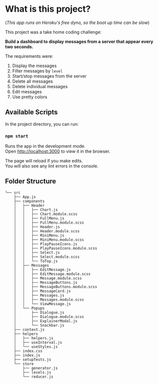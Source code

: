 # What is this project?

(*This app runs on Heroku's free dyno, so the boot up time can be slow*)

This project was a take home coding challenge: 

**Build a dashboard to display messages from a server that appear every two seconds.** 

The requirements were: 
1. Display the messages
2. Filter messages by `level`
3. Start/stop messages from the server
4. Delete all messages
5. Delete individual messages
6. Edit messages
7. Use pretty colors

## Available Scripts

In the project directory, you can run:

### `npm start`

Runs the app in the development mode.\
Open [http://localhost:3000](http://localhost:3000) to view it in the browser.

The page will reload if you make edits.\
You will also see any lint errors in the console.

## Folder Structure
```
└── src
    ├── App.js
    ├── components
    │   ├── Header
    │   │   ├── Chart.js
    │   │   ├── Chart.module.scss
    │   │   ├── FullMenu.js
    │   │   ├── FullMenu.module.scss
    │   │   ├── Header.js
    │   │   ├── Header.module.scss
    │   │   ├── MiniMenu.js
    │   │   ├── MiniMenu.module.scss
    │   │   ├── PlayPauseIcons.js
    │   │   ├── PlayPauseIcons.module.scss
    │   │   ├── Select.js
    │   │   ├── Select.module.scss
    │   │   └── ToTop.js
    │   ├── Messages
    │   │   ├── EditMessage.js
    │   │   ├── EditMessage.module.scss
    │   │   ├── Message.module.scss
    │   │   ├── MessageButtons.js
    │   │   ├── MessageButtons.module.scss
    │   │   ├── MessageCard.js
    │   │   ├── Messages.js
    │   │   ├── Messages.module.scss
    │   │   └── ViewMessage.js
    │   └── Popups
    │       ├── Dialogue.js
    │       ├── Dialogue.module.scss
    │       ├── ExplainerModal.js
    │       └── Snackbar.js
    ├── context.js
    ├── helpers
    │   ├── helpers.js
    │   ├── useInterval.js
    │   └── useStyles.js
    ├── index.css
    ├── index.js
    ├── setupTests.js
    └── store
        ├── generator.js
        ├── levels.js
        └── reducer.js
```
